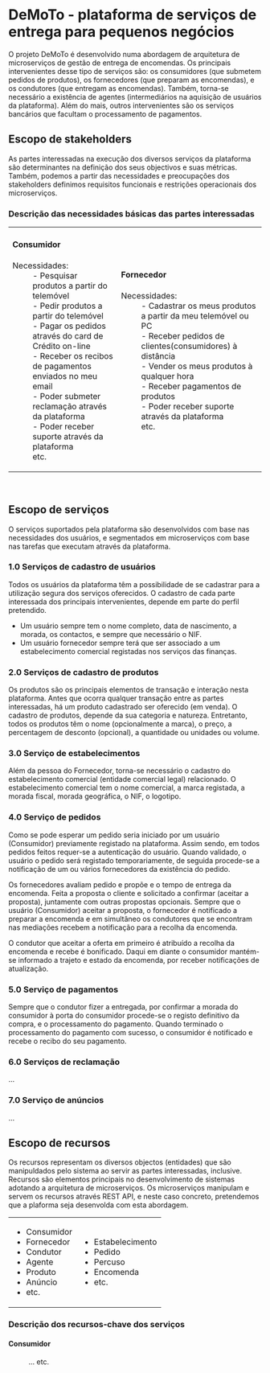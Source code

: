 # DeMoTo - plataforma de serviços de entrega para pequenos negócios 

 
 

O projeto DeMoTo é desenvolvido numa abordagem de arquitetura de microserviços de gestão de entrega de encomendas. Os principais intervenientes desse tipo de serviços são: os consumidores (que submetem pedidos de produtos), os fornecedores (que preparam as encomendas), e os condutores (que entregam as encomendas). Também, torna-se necessário a existência de agentes (intermediários na aquisição de usuários da plataforma). Além do mais, outros intervenientes são os serviços bancários que facultam o processamento de pagamentos.

## Escopo de stakeholders

As partes interessadas na execução dos diversos serviços da plataforma são determinantes na definição dos seus objectivos e suas métricas. Também, podemos a partir das necessidades e preocupações dos stakeholders definimos requisitos funcionais e restrições operacionais dos microserviços.

### Descrição  das necessidades básicas das partes interessadas 
<table>
 <td>
 <dl> 
    <dt><h4>Consumidor</h4></dt>
    <span>Necessidades:</span>
    <dd>- Pesquisar produtos a partir do telemóvel </dd>
    <dd>- Pedir produtos a partir do telemóvel </dd>
    <dd>- Pagar os pedidos através do card de Crédito on-line </dd>
    <dd>- Receber os recibos de pagamentos enviados no meu email</dd>
    <dd>- Poder submeter reclamação através da plataforma</dd>
    <dd>- Poder receber suporte através da plataforma</dd>
    <dd>etc.</dd>
 </dl>
 </td>
 <td>
 <dl> 
     <dt><h4>Fornecedor </h4></dt>
     <span>Necessidades:</span>
     <dd>- Cadastrar os meus produtos a partir da meu telemóvel ou PC</dd>
     <dd>- Receber pedidos de clientes(consumidores) à distância</dd>
     <dd>- Vender os meus produtos à qualquer hora</dd>
     <dd>- Receber pagamentos de produtos</dd>
     <dd>- Poder receber suporte através da plataforma</dd>
     <dd>etc.</dd>
     <dd></dd>
 </dl>
 </td>
</table>
 <br>

## Escopo de serviços

O serviços suportados pela plataforma são desenvolvidos com base nas necessidades dos usuários, e segmentados em microserviços com base nas tarefas que executam através da plataforma. 

### 1.0 Serviços de cadastro de usuários 

Todos os usuários da plataforma têm a possibilidade de se cadastrar para a utilização segura dos serviços oferecidos. O cadastro de cada parte interessada dos principais intervenientes, depende em parte do perfil pretendido. 
<ul>
<li>Um usuário sempre tem o nome completo, data de nascimento, a morada, os contactos, e sempre que necessário o NIF. </li>

<li>Um usuário fornecedor sempre terá que ser associado a um estabelecimento comercial registadas nos serviços das finanças. </li>
</ul>

 

### 2.0 Serviços de cadastro de produtos 

Os produtos são os principais elementos de transação e interação nesta plataforma. Antes que ocorra qualquer transação entre as partes interessadas, há um produto cadastrado ser oferecido (em venda). O cadastro de produtos, depende da sua categoria e natureza. Entretanto, todos os produtos têm o nome (opcionalmente a marca), o preço, a percentagem de desconto (opcional), a quantidade ou unidades ou volume. 

 

### 3.0 Serviço de estabelecimentos 

Além da pessoa do Fornecedor, torna-se necessário o cadastro do estabelecimento comercial (entidade comercial legal) relacionado. O estabelecimento comercial tem o nome comercial, a marca registada, a morada fiscal, morada geográfica, o NIF, o logotipo.  

 

### 4.0 Serviço de pedidos 
 

Como se pode esperar um pedido seria iniciado por um usuário (Consumidor) previamente registado na plataforma. Assim sendo, em todos pedidos feitos requer-se a autenticação do usuário. Quando validado, o usuário o pedido será registado temporariamente, de seguida procede-se a notificação de um ou vários fornecedores da existência do pedido. 

Os fornecedores avaliam pedido e propõe e o tempo de entrega da encomenda. Feita a proposta o cliente e solicitado a confirmar (aceitar a proposta), juntamente com outras propostas opcionais. Sempre que o usuário (Consumidor) aceitar a proposta, o fornecedor é notificado a preparar a encomenda e em simultâneo os condutores que se encontram nas mediações recebem a notificação para a recolha da encomenda. 

O condutor que aceitar a oferta em primeiro é atribuído a recolha da encomenda e recebe é bonificado. Daqui em diante o consumidor mantém-se informado a trajeto e estado da encomenda, por receber notificações de atualização. 

 

### 5.0 Serviço de pagamentos 

Sempre que o condutor fizer a entregada, por confirmar a morada do consumidor à porta do consumidor procede-se o registo definitivo da compra, e o processamento do pagamento. Quando terminado o processamento do pagamento com sucesso, o consumidor é notificado e recebe o recibo do seu pagamento. 

### 6.0 Serviços de reclamação 

… 

### 7.0 Serviço de anúncios 

… 

## Escopo de recursos

Os recursos representam os diversos objectos (entidades) que são manipuldados pelo sistema ao servir as partes interessadas, inclusive. Recursos são elementos principais no desenvolvimento de sistemas adotando a arquitetura de microserviços. Os microserviços manipulam e servem os recursos através REST API, e neste caso concreto, pretendemos que a plaforma seja desenvolda com esta abordagem.

<table>
  <td>
     <ul>
      <li> Consumidor </l>
      <li> Fornecedor </l>
      <li> Condutor </l>
      <li> Agente </l>
      <li> Produto </l>
      <li> Anúncio </l>
      <li> etc. </l>
     </ul>
   </td>
   <td>
     <ul>
      <li> Estabelecimento </l>
      <li> Pedido </l>
      <li> Percuso </l>
      <li> Encomenda </l>
      <li> etc. </l>
     </ul>
   </td>
</table>

### Descrição dos recursos-chave dos serviços 

 <dl> 
    <dt><h4>Consumidor</h4></dt>
    <dd><span>...
    </span>etc.</dd>
 </dl>
 
 <br>
 
